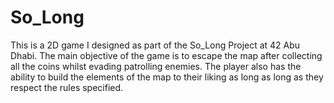 # So_Long
This is a 2D game I designed as part of the So_Long Project at 42 Abu Dhabi. The main objective of the game is to escape the map after collecting all the coins whilst evading patrolling enemies. The player also has the ability to build the elements of the map to their liking as long as long as they respect the rules specified. 
